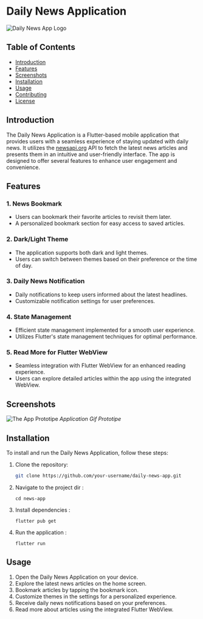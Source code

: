 # Daily News Application

![Daily News App Logo](link/to/logo.png)

## Table of Contents
- [Introduction](#introduction)
- [Features](#features)
- [Screenshots](#screenshots)
- [Installation](#installation)
- [Usage](#usage)
- [Contributing](#contributing)
- [License](#license)

## Introduction

The Daily News Application is a Flutter-based mobile application that provides users with a seamless experience of staying updated with daily news. It utilizes the [newsapi.org](https://newsapi.org/) API to fetch the latest news articles and presents them in an intuitive and user-friendly interface. The app is designed to offer several features to enhance user engagement and convenience.

## Features

### 1. News Bookmark
- Users can bookmark their favorite articles to revisit them later.
- A personalized bookmark section for easy access to saved articles.

### 2. Dark/Light Theme
- The application supports both dark and light themes.
- Users can switch between themes based on their preference or the time of day.

### 3. Daily News Notification
- Daily notifications to keep users informed about the latest headlines.
- Customizable notification settings for user preferences.

### 4. State Management
- Efficient state management implemented for a smooth user experience.
- Utilizes Flutter's state management techniques for optimal performance.

### 5. Read More for Flutter WebView
- Seamless integration with Flutter WebView for an enhanced reading experience.
- Users can explore detailed articles within the app using the integrated WebView.

## Screenshots

![The App Prototipe](link/to/screenshot1.png)
*Application Gif Prototipe*

## Installation

To install and run the Daily News Application, follow these steps:

1. Clone the repository:
   ```bash
   git clone https://github.com/your-username/daily-news-app.git

2. Navigate to the project dir :
   ```
   cd news-app
4. Install dependencies :
   ```
   flutter pub get
5. Run the application :
   ```
   flutter run

## Usage
1. Open the Daily News Application on your device.
2. Explore the latest news articles on the home screen.
3. Bookmark articles by tapping the bookmark icon.
4. Customize themes in the settings for a personalized experience.
5. Receive daily news notifications based on your preferences.
6. Read more about articles using the integrated Flutter WebView.
